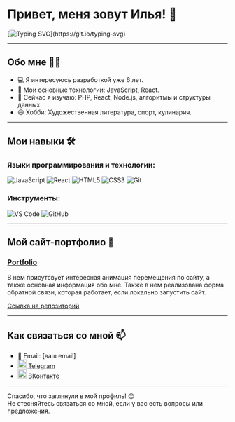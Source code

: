 # Привет, меня зовут Илья! 👋

[![Typing SVG](https://readme-typing-svg.herokuapp.com?font=Fira+Code&pause=1000&color=00FF00&width=435&lines=Я+web+разработчик+из+Тулы;Люблю+создавать+крутые+проекты;Всегда+готов+к+новым+вызовам!)](https://git.io/typing-svg)

---

## Обо мне 🧑‍💻

- 💻 Я интересуюсь разработкой уже 6 лет.
- 🚀 Мои основные технологии: JavaScript, React.
- 🌱 Сейчас я изучаю: PHP, React, Node.js, алгоритмы и структуры данных.
- 😄 Хобби: Художественная литература, спорт, кулинария.

---

## Мои навыки 🛠️

### Языки программирования и технологии:
![JavaScript](https://img.shields.io/badge/-JavaScript-F7DF1E?style=flat-square&logo=javascript&logoColor=black)
![React](https://img.shields.io/badge/-React-61DAFB?style=flat-square&logo=react&logoColor=black)
![HTML5](https://img.shields.io/badge/-HTML5-E34F26?style=flat-square&logo=html5&logoColor=white)
![CSS3](https://img.shields.io/badge/-CSS3-1572B6?style=flat-square&logo=css3&logoColor=white)
![Git](https://img.shields.io/badge/-Git-F05032?style=flat-square&logo=git&logoColor=white)

### Инструменты:
![VS Code](https://img.shields.io/badge/-VS%20Code-007ACC?style=flat-square&logo=visual-studio-code&logoColor=white)
![GitHub](https://img.shields.io/badge/-GitHub-181717?style=flat-square&logo=github&logoColor=white)

---

## Мой сайт-портфолио 🚀

### [Portfolio](https://ility-47.github.io/portfolio/)
В нем присутсвует интересная анимация перемещения по сайту, а также основная информация обо мне. Также в нем реализована форма обратной связи, которая работает, если локально запустить сайт.

[Ссылка на репозиторий](https://github.com/Ility-47/portfolio)

---


## Как связаться со мной 📫

- 📧 Email: [ваш email]
- [<img src="https://upload.wikimedia.org/wikipedia/commons/8/82/Telegram_logo.svg" alt="Telegram" width="20"/> Telegram](https://t.me/ILyTya)
- [<img src="https://upload.wikimedia.org/wikipedia/commons/2/21/VK.com-logo.svg" alt="ВКонтакте" width="20"/> ВКонтакте](https://vk.com/lamer0)
---

Спасибо, что заглянули в мой профиль! 😊  
Не стесняйтесь связаться со мной, если у вас есть вопросы или предложения.
